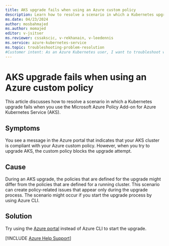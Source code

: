 ```yaml
---
title: AKS upgrade fails when using an Azure custom policy
description: Learn how to resolve a scenario in which a Kubernetes upgrade fails when you use the Azure Policy Add-on for Azure Kubernetes Service (AKS).
ms.date: 04/23/2024
author: mosbahmajed
ms.author: momajed
editor: v-jsitser
ms.reviewer: cssakscic, v-rekhanain, v-leedennis
ms.service: azure-kubernetes-service
ms.topic: troubleshooting-problem-resolution
#Customer intent: As an Azure Kubernetes user, I want to troubleshoot why a Kubernetes upgrade fails when I'm using an Azure custom policy so that I can use the Azure Policy Add-on for an upgraded Azure Kubernetes Service cluster successfully.
---
```

# AKS upgrade fails when using an Azure custom policy

This article discusses how to resolve a scenario in which a Kubernetes upgrade fails when you use the Microsoft Azure Policy Add-on for Azure Kubernetes Service (AKS).

## Symptoms

You see a message in the Azure portal that indicates that your AKS cluster is compliant with your Azure custom policy. However, when you try to upgrade AKS, the custom policy blocks the upgrade attempt.

## Cause

During an AKS upgrade, the policies that are defined for the upgrade might differ from the policies that are defined for a running cluster. This scenario can create policy-related issues that appear only during the upgrade process. The scenario might occur if you start the upgrade process by using Azure CLI.

## Solution

Try using the [Azure portal](https://portal.azure.com) instead of Azure CLI to start the upgrade.

[!INCLUDE [Azure Help Support](../../../includes/azure-help-support.md)]
